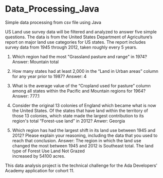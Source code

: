 # Data_Processing_Java
Simple data processing from csv file using Java

US Land use survey data will be filtered and analyzed to answer five simple questions. The data is 
from the United States Department of Agriculture’s report on major land use categories for US states. 
The report includes survey data from 1945 through 2012, taken roughly every 5 years.

1. Which region had the most "Grassland pasture and range" in 1974? Answer: Mountain total

2. How many states had at least 2,000 in the “Land in Urban areas” column for 
any year prior to 1987? Answer: 4

3. What is the average value of the “Cropland used for pasture” column 
among all states within the Pacific and Mountain regions for 1964? Answer: 777.1

4. Consider the original 13 colonies of England which became what is now the 
United States. Of the states that have land within the territory of those 
13 colonies, which state made the largest contribution to its region's total 
“Forest-use land” in 2012? Anwer: Georgia

5. Which region has had the largest shift in its land use between 1945 and 2012? 
Please explain your reasoning, including the data that you used to reach 
that conclusion. Answer: The region in which the land use changed the most between 
1945 and 2012 is Southeast total. The land type of Forest Use Land Not Grazed  
increased by 54100 acres.

This data analysis project is the technical challenge for the Ada Developers' Academy application 
for cohort 11. 

